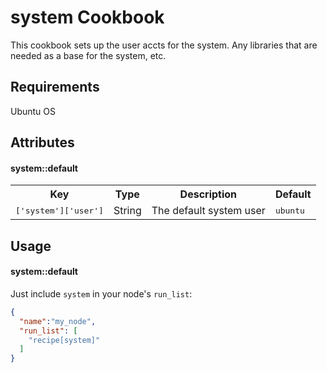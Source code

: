 system Cookbook
===============
This cookbook sets up the user accts for the system. Any libraries that are needed as a base for the system, etc.

Requirements
------------
Ubuntu OS

Attributes
----------

#### system::default
<table>
  <tr>
    <th>Key</th>
    <th>Type</th>
    <th>Description</th>
    <th>Default</th>
  </tr>
  <tr>
    <td><tt>['system']['user']</tt></td>
    <td>String</td>
    <td>The default system user</td>
    <td><tt>ubuntu</tt></td>
  </tr>
</table>

Usage
-----
#### system::default

Just include `system` in your node's `run_list`:

```json
{
  "name":"my_node",
  "run_list": [
    "recipe[system]"
  ]
}
```
